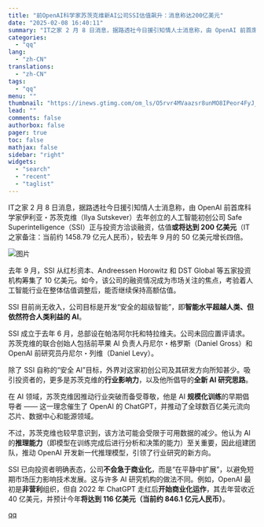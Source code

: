 ```yaml
---
title: "前OpenAI科学家苏茨克维新AI公司SSI估值飙升：消息称达200亿美元"
date: "2025-02-08 16:40:11"
summary: "IT之家 2 月 8 日消息，据路透社今日援引知情人士消息称，由 OpenAI 前首席科学家伊利亚・..."
categories:
  - "qq"
lang:
  - "zh-CN"
translations:
  - "zh-CN"
tags:
  - "qq"
menu: ""
thumbnail: "https://inews.gtimg.com/om_ls/O5rvr4MVaazsr8unMO8IPeor4FyJ_gc9osnPiieYQzIJ0AA_640360/0"
lead: ""
comments: false
authorbox: false
pager: true
toc: false
mathjax: false
sidebar: "right"
widgets:
  - "search"
  - "recent"
  - "taglist"
---
```


IT之家 2 月 8 日消息，据路透社今日援引知情人士消息称，由 OpenAI 前首席科学家伊利亚・苏茨克维（Ilya Sutskever）去年创立的人工智能初创公司 Safe Superintelligence（SSI）正与投资方洽谈融资，估值**或将达到 200 亿美元**（IT之家备注：当前约 1458.79 亿元人民币），较去年 9 月的 50 亿美元增长四倍。

![图片](https://inews.gtimg.com/om_bt/OW5qNVD8cgUu5CAwN2f7vRhCxYynx4HljJpaoqnVHfGnAAA/641)

去年 9 月，SSI 从红杉资本、Andreessen Horowitz 和 DST Global 等五家投资机构筹集了 10 亿美元。如今，该公司的融资情况成为市场关注的焦点，考验着人工智能行业在整体估值调整后，能否继续保持高额估值。

SSI 目前尚无收入，公司目标是开发“安全的超级智能”，即**智能水平超越人类、但依然符合人类利益的 AI**。

SSI 成立于去年 6 月，总部设在帕洛阿尔托和特拉维夫。公司未回应置评请求。苏茨克维的联合创始人包括前苹果 AI 负责人丹尼尔・格罗斯（Daniel Gross）和 OpenAI 前研究员丹尼尔・列维（Daniel Levy）。

除了 SSI 自称的“安全 AI”目标，外界对这家初创公司及其研发方向所知甚少。吸引投资者的，更多是苏茨克维的**行业影响力**，以及他所倡导的**全新 AI 研究思路**。

在 AI 领域，苏茨克维因推动行业突破而备受尊敬，他是 AI **规模化训练**的早期倡导者 —— 这一理念催生了 OpenAI 的 ChatGPT，并推动了全球数百亿美元流向芯片、数据中心和能源领域。

不过，苏茨克维也较早意识到，该方法可能会受限于可用数据的减少。他认为 AI 的**推理能力**（即模型在训练完成后进行分析和决策的能力）至关重要，因此组建团队，推动 OpenAI 开发新一代推理模型，引领了行业研究的新方向。

SSI 已向投资者明确表态，公司**不会急于商业化**，而是“在平静中扩展”，以避免短期市场压力影响技术发展。这与许多 AI 研究机构的做法不同。例如，OpenAI 最初是**非营利**组织，但自 2022 年 ChatGPT 走红后**开始商业化运作**，其去年营收近 40 亿美元，并预计今年**将达到 116 亿美元（当前约 846.1 亿元人民币）**。

[qq](https://new.qq.com/rain/a/20250208A05VTD00)
